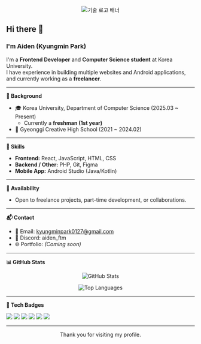 <p align="center">
  <img src="https://github.com/kyungminpark0127/kyungminpark0127/assets/banner.png" alt="기술 로고 배너" />
</p>

## Hi there 👋
### I'm Aiden (Kyungmin Park)

I'm a **Frontend Developer** and **Computer Science student** at Korea University.  
I have experience in building multiple websites and Android applications,  
and currently working as a **freelancer**.

---

**📘 Background**
- 🎓 Korea University, Department of Computer Science (2025.03 ~ Present)  
  - Currently a **freshman (1st year)**  
- 🏫 Gyeonggi Creative High School (2021 ~ 2024.02)

---

**🔧 Skills**
- **Frontend:** React, JavaScript, HTML, CSS  
- **Backend / Other:** PHP, Git, Figma  
- **Mobile App:** Android Studio (Java/Kotlin)

---

**💼 Availability**
- Open to freelance projects, part-time development, or collaborations.

---

**📬 Contact**
- 📧 Email: kyungminpark0127@gmail.com  
- 💬 Discord: aiden_ftm  
- 🌐 Portfolio: *(Coming soon)*

---

**📊 GitHub Stats**

<p align="center">
  <img src="https://github-readme-stats.vercel.app/api?username=kyungminpark0127&show_icons=true&theme=tokyonight" alt="GitHub Stats" />
</p>

<p align="center">
  <img src="https://github-readme-stats.vercel.app/api/top-langs/?username=kyungminpark0127&layout=compact&theme=tokyonight" alt="Top Languages" />
</p>

---

**🏅 Tech Badges**

<p>
  <img src="https://img.shields.io/badge/React-20232A?style=for-the-badge&logo=react&logoColor=61DAFB" />
  <img src="https://img.shields.io/badge/JavaScript-F7DF1E?style=for-the-badge&logo=javascript&logoColor=black" />
  <img src="https://img.shields.io/badge/HTML5-E34F26?style=for-the-badge&logo=html5&logoColor=white" />
  <img src="https://img.shields.io/badge/CSS3-1572B6?style=for-the-badge&logo=css3&logoColor=white" />
  <img src="https://img.shields.io/badge/PHP-777BB4?style=for-the-badge&logo=php&logoColor=white" />
  <img src="https://img.shields.io/badge/Android-3DDC84?style=for-the-badge&logo=android&logoColor=white" />
</p>

---

<p align="center">Thank you for visiting my profile.</p>
